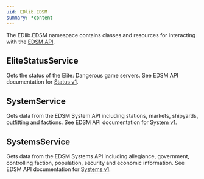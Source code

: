 ```yaml
---
uid: EDlib.EDSM
summary: *content
---
```

The EDlib.EDSM namespace contains classes and resources for interacting with the [EDSM API](https://www.edsm.net/).

## EliteStatusService
Gets the status of the Elite: Dangerous game servers. 
See EDSM API documentation for [Status v1](https://www.edsm.net/en/api-status-v1).

## SystemService
Gets data from the EDSM System API including stations, markets, shipyards, outfitting and factions. 
See EDSM API documentation for [System v1](https://www.edsm.net/en/api-system-v1).

## SystemsService
Gets data from the EDSM Systems API including allegiance, government, controlling faction, population, security and economic information. 
See EDSM API documentation for [Systems v1](https://www.edsm.net/en/api-v1).
